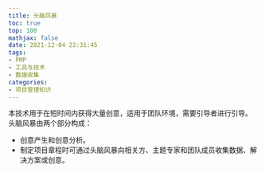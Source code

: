 ```yaml
---
title: 头脑风暴
toc: true
top: 100
mathjax: false
date: 2021-12-04 22:31:45
tags:
- PMP
- 工具与技术
- 数据收集
categories:
- 项目管理知识
---
```

本技术用于在短时间内获得大量创意，适用于团队环境，需要引导者进行引导。
头脑风暴由两个部分构成：
- 创意产生和创意分析。
- 制定项目章程时可通过头脑风暴向相关方、主题专家和团队成员收集数据、解决方案或创意。
